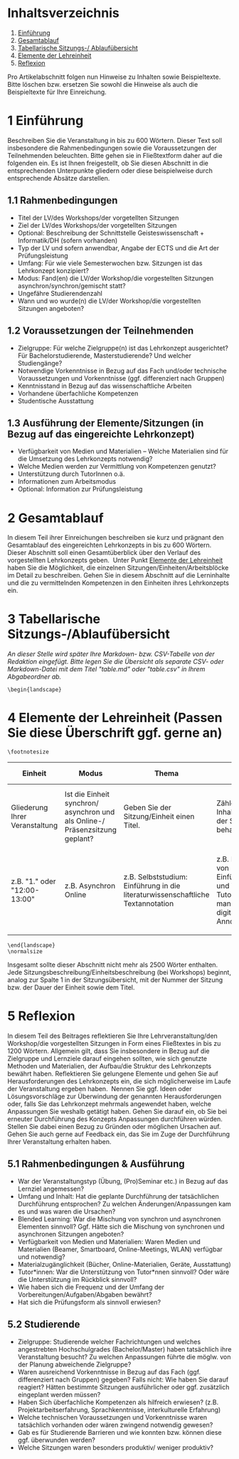 # Inhaltsverzeichnis

1. [Einführung](#einführung)
2. [Gesamtablauf](#gesamtablauf)
3. [Tabellarische Sitzungs-/ Ablaufübersicht](#tabellarische-sitzungs-ablaufübersicht)
4. [Elemente der Lehreinheit](#elemente-der-lehreinheit)
5. [Reflexion](#reflexion)

Pro Artikelabschnitt folgen nun Hinweise zu Inhalten sowie Beispieltexte. Bitte löschen bzw. ersetzen Sie sowohl die Hinweise als auch die Beispieltexte für Ihre Einreichung.



# 1 Einführung

Beschreiben Sie die Veranstaltung in bis zu 600 Wörtern. Dieser Text soll insbesondere die Rahmenbedingungen sowie die Voraussetzungen der Teilnehmenden beleuchten. Bitte gehen sie in Fließtextform daher auf die folgenden ein.
Es ist Ihnen freigestellt, ob Sie diesen Abschnitt in die entsprechenden Unterpunkte gliedern oder diese beispielweise durch entsprechende Absätze darstellen.


## 1.1 Rahmenbedingungen

* Titel der LV/des Workshops/der vorgetellten Sitzungen 
* Ziel der LV/des Workshops/der vorgetellten Sitzungen 
* Optional: Beschreibung der Schnittstelle Geisteswissenschaft + Informatik/DH (sofern vorhanden)
* Typ der LV und sofern anwendbar, Angabe der ECTS und die Art der Prüfungsleistung
* Umfang: Für wie viele Semesterwochen bzw. Sitzungen ist das Lehrkonzept konzipiert?
* Modus: Fand(en) die LV/der Workshop/die vorgestellten Sitzungen asynchron/synchron/gemischt statt?
* Ungefähre Studierendenzahl
* Wann und wo wurde(n) die LV/der Workshop/die vorgestellten Sitzungen angeboten?

## 1.2 Voraussetzungen der Teilnehmenden

* Zielgruppe: Für welche Zielgruppe(n) ist das Lehrkonzept ausgerichtet? Für Bachelorstudierende, Masterstudierende? Und welcher Studiengänge?
* Notwendige Vorkenntnisse in Bezug auf das Fach und/oder technische Voraussetzungen und Vorkenntnisse (ggf. differenziert nach Gruppen)
* Kenntnisstand in Bezug auf das wissenschaftliche Arbeiten
* Vorhandene überfachliche Kompetenzen 
* Studentische Ausstattung


## 1.3 Ausführung der Elemente/Sitzungen (in Bezug auf das eingereichte Lehrkonzept)

* Verfügbarkeit von Medien und Materialien – Welche Materialien sind für die Umsetzung des Lehrkonzepts notwendig?
* Welche Medien werden zur Vermittlung von Kompetenzen genutzt? 
* Unterstützung durch TutorInnen o.ä.
* Informationen zum Arbeitsmodus
* Optional: Information zur Prüfungsleistung


# 2 Gesamtablauf

In diesem Teil ihrer Einreichungen beschreiben sie kurz und prägnant den Gesamtablauf des eingereichten Lehrkonzepts in bis zu 600 Wörtern. 
Dieser Abschnitt soll einen Gesamtüberblick über den Verlauf des vorgestellten Lehrkonzepts geben. 
Unter Punkt [Elemente der Lehreinheit](#elemente-der-lehreinheit) haben Sie die Möglichkeit, die einzelnen Sitzungen/Einheiten/Arbeitsblöcke im Detail zu beschreiben.
Gehen Sie in diesem Abschnitt auf die Lerninhalte und die zu vermittelnden Kompetenzen in den Einheiten ihres Lehrkonzepts ein.
           

# 3 Tabellarische Sitzungs-/Ablaufübersicht
_An dieser Stelle wird später Ihre Markdown- bzw. CSV-Tabelle von der Redaktion eingefügt._
_Bitte legen Sie die Übersicht als separate CSV- oder Markdown-Datei mit dem Titel "table.md" oder "table.csv" in Ihrem Abgabeordner ab._



```{=latex}
\begin{landscape}
```
# 4 Elemente der Lehreinheit (Passen Sie diese Überschrift ggf. gerne an)
```{=latex}
\footnotesize
```

| Einheit | Modus | Thema | Inhalt | Lernziel | Vorbereitung | Für Lehrende | Abgabe/ Aufgabe |
|---------|-------|-------|--------|----------|--------------|--------------|-----------------|
| Gliederung Ihrer Veranstaltung | Ist die Einheit synchron/ asynchron und als Online-/ Präsenzsitzung geplant? | Geben Sie der Sitzung/Einheit einen Titel. | Zählen Sie die Inhalte auf, die in der Sitzung behandelt werden | Nennen Sie das Lernziel der Sitzung/Einheit. | Inhalte auf, die die Studierenden bis zu dieser Sitzung/Einheit vorbereiten sollen | Inhalte wie (weiterführende) Literatur oder Webseiten auf, die für Lehrende für diese Sitzung relevant sind | Beschreiben Sie die Auf- bzw. Abgabe, die in dieser Sitzung/Einheit aufgetragen wird |
| z.B. "1." oder "12:00-13:00" | z.B. Asynchron Online | z.B. Selbststudium: Einführung in die literaturwissenschaftliche Textannotation | z.B. Erarbeitung von Einführungstexten und Video-Tutorials zur manuellen und digitalen Annotation | z.B. Grundlagen des manuellen und digitalen Annotierens erlernen; Anwendung des Tools CATMA | z.B. Lesen von [@horstmannLerneinheitManuelleAnnotation2019] Anschauen der Tutorials [@fortextTutorialCATMAAnnotieren2020] | z.B. @fortext2026, @hander2026”, “[Podiumsdiskussion](www.annolehren345)” | z.B. Abschluss der Materialien/ Vorbereitung auf die synchrone Sitzung |
|  |

```{=latex}
\end{landscape}
\normalsize
```

Insgesamt sollte dieser Abschnitt nicht mehr als 2500 Wörter enthalten. Jede Sitzungsbeschreibung/Einheitsbeschreibung (bei Workshops) beginnt, analog zur Spalte 1 in der Sitzungsübersicht, mit der Nummer der Sitzung bzw. der Dauer der Einheit sowie dem Titel.



# 5 Reflexion

In diesem Teil des Beitrages reflektieren Sie Ihre Lehrveranstaltung/den Workshop/die vorgestellten Sitzungen in Form eines Fließtextes in bis zu 1200 Wörtern.
Allgemein gilt, dass Sie insbesondere in Bezug auf die Zielgruppe und Lernziele darauf eingehen sollten, wie sich genutzte Methoden und Materialien, der Aufbau/die Struktur des Lehrkonzepts bewährt haben. Reflektieren Sie gelungene Elemente und gehen Sie auf Herausforderungen des Lehrkonzepts ein, die sich möglicherweise im Laufe der Veranstaltung ergeben haben. 
Nennen Sie ggf. Ideen oder Lösungsvorschläge zur Überwindung der genannten Herausforderungen oder, falls Sie das Lehrkonzept mehrmals angewendet haben, welche Anpassungen Sie weshalb getätigt haben. Gehen Sie darauf ein, ob Sie bei erneuter Durchführung des Konzepts Anpassungen durchführen würden. Stellen Sie dabei einen Bezug zu Gründen oder möglichen Ursachen auf.
Gehen Sie auch gerne auf Feedback ein, das Sie im Zuge der Durchführung Ihrer Veranstaltung erhalten haben.

## 5.1 Rahmenbedingungen & Ausführung

* War der Veranstaltungstyp (Übung, (Pro)Seminar etc.) in Bezug auf das Lernziel angemessen?
* Umfang und Inhalt: Hat die geplante Durchführung der tatsächlichen Durchführung entsprochen? Zu welchen Änderungen/Anpassungen kam es und was waren die Ursachen?
* Blended Learning: War die Mischung von synchron und asynchronen Elementen sinnvoll? Ggf. Hätte sich die Mischung von synchronen und asynchronen Sitzungen angeboten? 
* Verfügbarkeit von Medien und Materialien: Waren Medien und Materialien (Beamer, Smartboard, Online-Meetings, WLAN) verfügbar und notwendig?
* Materialzugänglichkeit (Bücher, Online-Materialien, Geräte, Ausstattung)
* Tutor\*innen: War die Unterstützung von Tutor\*nnen sinnvoll? Oder wäre die Unterstützung im Rückblick sinnvoll?
* Wie haben sich die Frequenz und der Umfang der Vorbereitungen/Aufgaben/Abgaben bewährt?
* Hat sich die Prüfungsform als sinnvoll erwiesen?

## 5.2 Studierende

* Zielgruppe: Studierende welcher Fachrichtungen und welches angestrebten Hochschulgrades (Bachelor/Master) haben tatsächlich ihre Veranstaltung besucht? Zu welchen Anpassungen führte die möglw. von der Planung abweichende Zielgruppe?
* Waren ausreichend Vorkenntnisse in Bezug auf das Fach (ggf. differenziert nach Gruppen) gegeben? Falls nicht: Wie haben Sie darauf reagiert? Hätten bestimmte Sitzungen ausführlicher oder ggf. zusätzlich eingeplant werden müssen?
* Haben Sich überfachliche Kompetenzen als hilfreich erwiesen? (z.B. Projektarbeitserfahrung, Sprachkenntnisse, interkulturelle Erfahrung)
* Welche technischen Voraussetzungen und Vorkenntnisse waren tatsächlich vorhanden oder wären zwingend notwendig gewesen?
* Gab es für Studierende Barrieren und wie konnten bzw. können diese ggf. überwunden werden?
* Welche Sitzungen waren besonders produktiv/ weniger produktiv?
